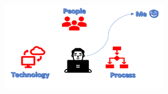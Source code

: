 <p align="center">
  <img width="415" height="220" src="https://github.com/mxatweb/mxatweb/raw/main/github_profile.png" alt="profile header">
</p>
